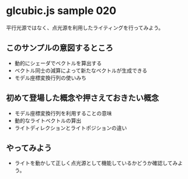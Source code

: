 # glcubic.js sample 020

平行光源ではなく、点光源を利用したライティングを行ってみよう。

## このサンプルの意図するところ

* 動的にシェーダでベクトルを算出する
* ベクトル同士の減算によって新たなベクトルが生成できる
* モデル座標変換行列の使いみち

## 初めて登場した概念や押さえておきたい概念

* モデル座標変換行列を利用することの意味
* 動的なライトベクトルの算出
* ライトディレクションとライトポジションの違い

## やってみよう

* ライトを動かして正しく点光源として機能しているかどうか確認してみよう。




